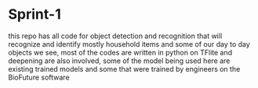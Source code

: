 # Sprint-1
this repo has all code for object detection and recognition that will recognize and identify mostly household items and some of our day to day objects we see, most of the codes are written in python on TFlite and deepening are also involved, some of the model being used here are existing trained models and some that were trained by engineers on the BioFuture software 
